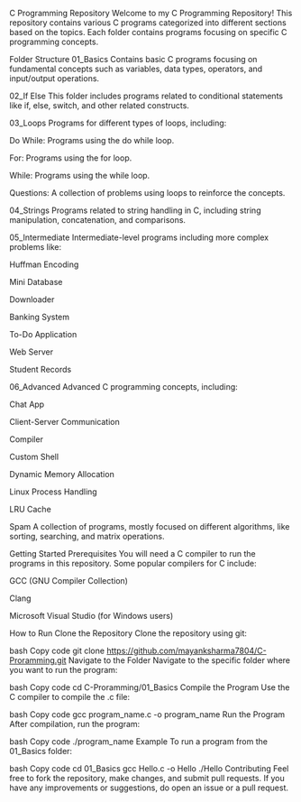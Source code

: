 C Programming Repository
Welcome to my C Programming Repository! This repository contains various C programs categorized into different sections based on the topics. Each folder contains programs focusing on specific C programming concepts.

Folder Structure
01_Basics
Contains basic C programs focusing on fundamental concepts such as variables, data types, operators, and input/output operations.

02_If Else
This folder includes programs related to conditional statements like if, else, switch, and other related constructs.

03_Loops
Programs for different types of loops, including:

Do While: Programs using the do while loop.

For: Programs using the for loop.

While: Programs using the while loop.

Questions: A collection of problems using loops to reinforce the concepts.

04_Strings
Programs related to string handling in C, including string manipulation, concatenation, and comparisons.

05_Intermediate
Intermediate-level programs including more complex problems like:

Huffman Encoding

Mini Database

Downloader

Banking System

To-Do Application

Web Server

Student Records

06_Advanced
Advanced C programming concepts, including:

Chat App

Client-Server Communication

Compiler

Custom Shell

Dynamic Memory Allocation

Linux Process Handling

LRU Cache

Spam
A collection of programs, mostly focused on different algorithms, like sorting, searching, and matrix operations.

Getting Started
Prerequisites
You will need a C compiler to run the programs in this repository. Some popular compilers for C include:

GCC (GNU Compiler Collection)

Clang

Microsoft Visual Studio (for Windows users)

How to Run
Clone the Repository
Clone the repository using git:

bash
Copy code
git clone https://github.com/mayanksharma7804/C-Proramming.git
Navigate to the Folder
Navigate to the specific folder where you want to run the program:

bash
Copy code
cd C-Proramming/01_Basics
Compile the Program
Use the C compiler to compile the .c file:

bash
Copy code
gcc program_name.c -o program_name
Run the Program
After compilation, run the program:

bash
Copy code
./program_name
Example
To run a program from the 01_Basics folder:

bash
Copy code
cd 01_Basics
gcc Hello.c -o Hello
./Hello
Contributing
Feel free to fork the repository, make changes, and submit pull requests. If you have any improvements or suggestions, do open an issue or a pull request.
